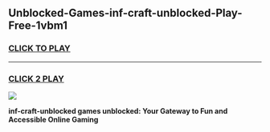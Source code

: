 
## Unblocked-Games-inf-craft-unblocked-Play-Free-1vbm1
<h3>
<a href="https://premium76.site?title=inf-craft-unblocked&ref=23A">CLICK TO PLAY</a></h3>
<hr>

<h3>
<a href="https://premium76.site?title=inf-craft-unblocked&ref=23A">CLICK 2 PLAY</a>
  
</h3>

<a href="https://premium76.site?title=inf-craft-unblocked&ref=23A"><img src="https://clearcache.store/games.png"></a>


**inf-craft-unblocked games unblocked: Your Gateway to Fun and Accessible Online Gaming**
